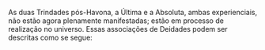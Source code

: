 ﻿As duas Trindades pós-Havona, a Última e a Absoluta, ambas experienciais, não estão agora plenamente manifestadas; estão em processo de realização no universo. Essas associações de Deidades podem ser descritas como se segue:
